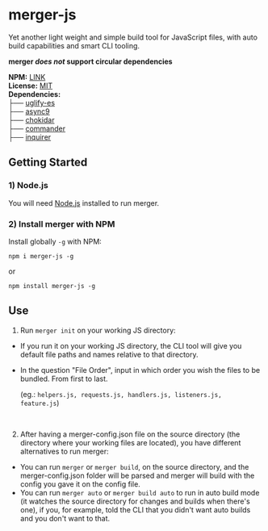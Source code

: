 ﻿# merger-js
 
 Yet another light weight and simple build tool for JavaScript files, with auto build capabilities and smart CLI tooling.
 
 **merger *does not* support circular dependencies**
 
 **NPM:** [LINK](https://www.npmjs.com/package/merger-js)<br/>
 **License:** [MIT](https://github.com/joao-neves95/merger-js/blob/master/LICENSE)<br/>
 **Dependencies:**<br/>
 ├── [uglify-es](https://www.npmjs.com/package/uglify-es)<br/>
 ├── [async9](https://github.com/caolan/async)<br/>
 ├── [chokidar](https://github.com/paulmillr/chokidar)<br/>
 ├── [commander](https://github.com/tj/commander.js)<br/>
 ├── [inquirer](https://github.com/SBoudrias/Inquirer.js)<br/>
 
## Getting Started

### 1) Node.js

You will need [Node.js](https://nodejs.org/en/) installed to run merger.

### 2) Install merger with NPM

Install globally ```-g``` with NPM:

```
npm i merger-js -g
```
or 


```
npm install merger-js -g
```

## Use

1) Run ```merger init``` on your working JS directory:
- If you run it on your working JS directory, the CLI tool will give you default file paths and names relative to that directory.
- In the question "File Order", input in which order you wish the files to be bundled. From first to last.

  (eg.: ```helpers.js, requests.js, handlers.js, listeners.js, feature.js```)

&nbsp;

2) After having a merger-config.json file on the source directory (the directory where your working files are located), you have different alternatives to run merger:
- You can run ```merger``` or ```merger build```, on the source directory, and the merger-config.json folder will be parsed and merger will build with the config you gave it on the config file.
- You can run ```merger auto``` or ```merger build auto``` to run in auto build mode (it watches the source directory for changes and builds when there's one), if you, for example, told the CLI that you didn't want auto builds and you don't want to that.
